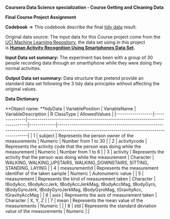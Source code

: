 **Coursera Data Science specialization - Course Getting and Cleaning Data**

**Final Course Project Assignment**

**Codebook** ⇒ This codebook describe the final [tidy data](https://cran.r-project.org/web/packages/tidyr/vignettes/tidy-data.html "Tidy Data description") result.

Original data source: The input data for this Course project come from the [UCI Machine Learning Repository](http://archive.ics.uci.edu/ml/index.php "UCI Machine Learning Repository"), the data set using in this project is **[Human Activity Recognition Using Smartphones Data Set](http://archive.ics.uci.edu/ml/datasets/Human+Activity+Recognition+Using+Smartphones "Human Activity Recognition Using Smartphones Data Set").**

**Input Data set summary:** The experiment has been with a group of 30 people recording data through an smarthphone while they were doing they normal activities.

**Output Data set summary:** Data structure that pretend provide an standard data set following the 3 tidy data principles without affecting the original values.

**Data Dictionary**

**Object name: **tidyData
| VariablePosition | VariableName  | VariableDescription                                                          | R ClassType | AllowedValues                                                                                                                               |
|------------------|---------------|------------------------------------------------------------------------------|-------------|---------------------------------------------------------------------------------------------------------------------------------------------|
| 1                | subject       | Represents the person owner of the measurements                              | Numeric     | Number from 1 to 30                                                                                                                         |
| 2                | activitycode  | Represents the activity code that the person was doing while the measurement | Numeric     | Number from 1 to 6                                                                                                                          |
| 3                | activity      | Represents the activity that the person was doing while the measurement      | Character   | WALKING, WALKING_UPSTAIRS, WALKING_DOWNSTAIRS, SITTING, STANDING, LAYING                                                                    |
| 4                | measurementid | Represents the measurement identifier of the taken sample                    | Numeric     | Autonumeric value                                                                                                                           |
| 5                | measurement   | Represents the kind of measurement taken                                     | Character   | tBodyAcc, tBodyAccJerk, tBodyAccJerkMag, tBodyAccMag, tBodyGyro, tBodyGyroJerk, tBodyGyroJerkMag, tBodyGyroMag, tGravityAcc, tGravityAccMag |
| 6                | axis          | Represents the axis of measurement taken                                     | Character   | X, Y, Z                                                                                                                                     |
| 7                | mean          | Represents the mean value of the measurements                                | Numeric     |                                                                                                                                             |
| 8                | std           | Represents the standard deviation value of the measurements                  | Numeric     |                                                                                                                                             |